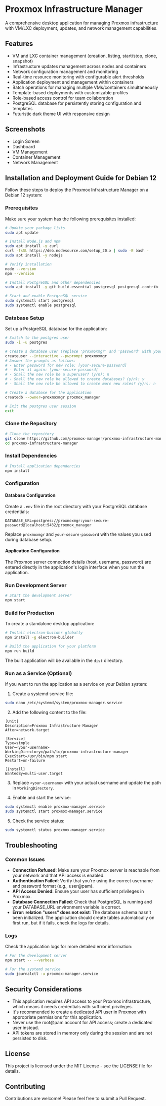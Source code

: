 # Proxmox Infrastructure Manager

A comprehensive desktop application for managing Proxmox infrastructure with VM/LXC deployment, updates, and network management capabilities.

## Features

- VM and LXC container management (creation, listing, start/stop, clone, snapshot)
- Infrastructure updates management across nodes and containers
- Network configuration management and monitoring
- Real-time resource monitoring with configurable alert thresholds
- Application deployment and management within containers
- Batch operations for managing multiple VMs/containers simultaneously
- Template-based deployments with customizable profiles
- Role-based access control for team collaboration
- PostgreSQL database for persistently storing configuration and templates
- Futuristic dark theme UI with responsive design

## Screenshots

- Login Screen
- Dashboard
- VM Management
- Container Management
- Network Management

## Installation and Deployment Guide for Debian 12

Follow these steps to deploy the Proxmox Infrastructure Manager on a Debian 12 system:

### Prerequisites

Make sure your system has the following prerequisites installed:

```bash
# Update your package lists
sudo apt update

# Install Node.js and npm
sudo apt install -y curl
curl -fsSL https://deb.nodesource.com/setup_20.x | sudo -E bash -
sudo apt install -y nodejs

# Verify installation
node --version
npm --version

# Install PostgreSQL and other dependencies
sudo apt install -y git build-essential postgresql postgresql-contrib

# Start and enable PostgreSQL service
sudo systemctl start postgresql
sudo systemctl enable postgresql
```

### Database Setup

Set up a PostgreSQL database for the application:

```bash
# Switch to the postgres user
sudo -i -u postgres

# Create a database user (replace 'proxmoxmgr' and 'password' with your preferred values)
createuser --interactive --pwprompt proxmoxmgr
# Answer the prompts as follows:
# - Enter password for new role: [your-secure-password]
# - Enter it again: [your-secure-password]
# - Shall the new role be a superuser? (y/n): n
# - Shall the new role be allowed to create databases? (y/n): y
# - Shall the new role be allowed to create more new roles? (y/n): n

# Create a database for the application
createdb --owner=proxmoxmgr proxmox_manager

# Exit the postgres user session
exit
```

### Clone the Repository

```bash
# Clone the repository
git clone https://github.com/proxmox-manager/proxmox-infrastructure-manager.git
cd proxmox-infrastructure-manager
```

### Install Dependencies

```bash
# Install application dependencies
npm install
```

### Configuration

#### Database Configuration

Create a `.env` file in the root directory with your PostgreSQL database credentials:

```
DATABASE_URL=postgres://proxmoxmgr:your-secure-password@localhost:5432/proxmox_manager
```

Replace `proxmoxmgr` and `your-secure-password` with the values you used during database setup.

#### Application Configuration

The Proxmox server connection details (host, username, password) are entered directly in the application's login interface when you run the application.

### Run Development Server

```bash
# Start the development server
npm start
```

### Build for Production

To create a standalone desktop application:

```bash
# Install electron-builder globally
npm install -g electron-builder

# Build the application for your platform
npm run build
```

The built application will be available in the `dist` directory.

### Run as a Service (Optional)

If you want to run the application as a service on your Debian system:

1. Create a systemd service file:

```bash
sudo nano /etc/systemd/system/proxmox-manager.service
```

2. Add the following content to the file:

```
[Unit]
Description=Proxmox Infrastructure Manager
After=network.target

[Service]
Type=simple
User=<your-username>
WorkingDirectory=/path/to/proxmox-infrastructure-manager
ExecStart=/usr/bin/npm start
Restart=on-failure

[Install]
WantedBy=multi-user.target
```

3. Replace `<your-username>` with your actual username and update the path in `WorkingDirectory`.

4. Enable and start the service:

```bash
sudo systemctl enable proxmox-manager.service
sudo systemctl start proxmox-manager.service
```

5. Check the service status:

```bash
sudo systemctl status proxmox-manager.service
```

## Troubleshooting

### Common Issues

- **Connection Refused**: Make sure your Proxmox server is reachable from your network and that API access is enabled.
- **Authentication Failed**: Verify that you're using the correct username and password format (e.g., user@pam).
- **API Access Denied**: Ensure your user has sufficient privileges in Proxmox.
- **Database Connection Failed**: Check that PostgreSQL is running and your DATABASE_URL environment variable is correct.
- **Error: relation "users" does not exist**: The database schema hasn't been initialized. The application should create tables automatically on first run, but if it fails, check the logs for details.

### Logs

Check the application logs for more detailed error information:

```bash
# For the development server
npm start -- --verbose

# For the systemd service
sudo journalctl -u proxmox-manager.service
```

## Security Considerations

- This application requires API access to your Proxmox infrastructure, which means it needs credentials with sufficient privileges.
- It's recommended to create a dedicated API user in Proxmox with appropriate permissions for this application.
- Never use the root@pam account for API access; create a dedicated user instead.
- API tokens are stored in memory only during the session and are not persisted to disk.

## License

This project is licensed under the MIT License - see the LICENSE file for details.

## Contributing

Contributions are welcome! Please feel free to submit a Pull Request.
